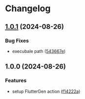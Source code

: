 # Changelog

## [1.0.1](https://github.com/FlutterGen/setup-fluttergen/compare/v1.0.0...v1.0.1) (2024-08-26)


### Bug Fixes

* execubale path ([543667e](https://github.com/FlutterGen/setup-fluttergen/commit/543667e5f6f914e16f23f248eb703d3aa3c1f742))

## 1.0.0 (2024-08-26)

### Features

- setup FlutterGen action ([f14222a](https://github.com/FlutterGen/setup-fluttergen/commit/f14222a45dd13992645bf35b8e4e14e68675e53c))
